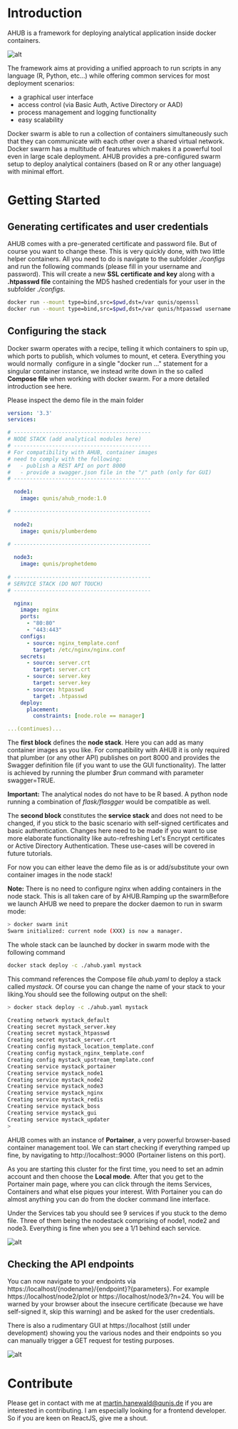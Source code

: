 
# Introduction 
AHUB is a framework for deploying analytical application inside docker containers.

![alt](figures/QUNIS-AHUB-Framework_Architektur.jpg)

The framework aims at providing a unified approach to run scripts in any language (R, Python, etc...) while offering common services for most deployment scenarios:

- a graphical user interface
- access control (via Basic Auth, Active Directory or AAD)
- process management and logging functionality
- easy scalability

Docker swarm is able to run a collection of containers simultaneously such that they can communicate with each other over a shared virtual network. Docker swarm has a multitude of features which makes it a powerful tool even in large scale deployment. AHUB provides a pre-configured swarm setup to deploy analytical containers (based on R or any other language) with minimal effort.

# Getting Started

## Generating certificates and user credentials

AHUB comes with a pre-generated certificate and password file. But of course you want to change these. This is very quickly done, with two little helper containers. All you need to do is navigate to the subfolder *./configs* and run the following commands (please fill in your username and password). This will create a new **SSL certificate and key** along with a **.htpasswd file** containing the MD5 hashed credentials for your user in the subfolder *./configs*.

```bash
docker run --mount type=bind,src=$pwd,dst=/var qunis/openssl
docker run --mount type=bind,src=$pwd,dst=/var qunis/htpasswd username password
```

## Configuring the stack

Docker swarm operates with a recipe, telling it which containers to spin up, which ports to publish, which volumes to mount, et cetera. Everything you would normally  configure in a single "docker run ..." statement for a singular container instance, we instead write down in the so called **Compose file** when working with docker swarm. For a more detailed introduction see here. 

Please inspect the demo file in the main folder

```yaml
version: '3.3'
services:

# -------------------------------------------
# NODE STACK (add analytical modules here)
# -------------------------------------------
# For compatibility with AHUB, container images
# need to comply with the following:
#   - publish a REST API on port 8000
#   - provide a swagger.json file in the "/" path (only for GUI)
# -------------------------------------------

  node1:
    image: qunis/ahub_rnode:1.0

# -------------------------------------------
  
  node2:
    image: qunis/plumberdemo

# -------------------------------------------
  
  node3:
    image: qunis/prophetdemo
    
# -------------------------------------------
# SERVICE STACK (DO NOT TOUCH)
# -------------------------------------------

  nginx:
    image: nginx
    ports:
      - "80:80"
      - "443:443"
    configs:
      - source: nginx_template.conf
        target: /etc/nginx/nginx.conf
    secrets:
      - source: server.crt
        target: server.crt
      - source: server.key
        target: server.key
      - source: htpasswd
        target: .htpasswd
    deploy:
      placement:
        constraints: [node.role == manager]

...(continues)...

```
The **first block** defines the **node stack**. Here you can add as many container images as you like. For compatibility with AHUB it is only required that plumber (or any other API) publishes on port 8000 and provides the Swagger definition file (if you want to use the GUI functionality). The latter is achieved by running the plumber *$run* command with parameter swagger=TRUE.

**Important:** The analytical nodes do not have to be R based. A python node running a combination of *flask/flasgger* would be compatible as well.

The **second block** constitutes the **service stack** and does not need to be changed, if you stick to the basic scenario with self-signed certificates and basic authentication. Changes here need to be made if you want to use more elaborate functionality like auto-refreshing Let's Encrypt certificates or Active Directory Authentication. These use-cases will be covered in future tutorials.

For now you can either leave the demo file as is or add/substitute your own container images in the node stack! 

**Note:** There is no need to configure nginx when adding containers in the node stack. This is all taken care of by AHUB.Ramping up the swarmBefore we launch AHUB we need to prepare the docker daemon to run in swarm mode:

```bash
> docker swarm init
Swarm initialized: current node (XXX) is now a manager.
```
The whole stack can be launched by docker in swarm mode with the following command
```bash
docker stack deploy -c ./ahub.yaml mystack
```
This command references the Compose file *ahub.yaml* to deploy a stack called *mystack*. Of course you can change the name of your stack to your liking.You should see the following output on the shell:
```bash
> docker stack deploy -c ./ahub.yaml mystack

Creating network mystack_default
Creating secret mystack_server.key
Creating secret mystack_htpasswd
Creating secret mystack_server.crt
Creating config mystack_location_template.conf
Creating config mystack_nginx_template.conf
Creating config mystack_upstream_template.conf
Creating service mystack_portainer
Creating service mystack_node1
Creating service mystack_node2
Creating service mystack_node3
Creating service mystack_nginx
Creating service mystack_redis
Creating service mystack_boss
Creating service mystack_gui
Creating service mystack_updater
>
```
AHUB comes with an instance of **Portainer**, a very powerful browser-based container management tool. We can start checking if everything ramped up fine, by navigating to http://localhost::9000 (Portainer listens on this port). 

As you are starting this cluster for the first time, you need to set an admin account and then choose the **Local mode**. After that you get to the Portainer main page, where you can click through the items Services, Containers and what else piques your interest. With Portainer you can do almost anything you can do from the docker command line interface.

Under the Services tab you should see 9 services if you stuck to the demo file. Three of them being the nodestack comprising of node1, node2 and node3. Everything is fine when you see a 1/1 behind each service.

![alt](figures/service_stack.png)

## Checking the API endpoints
You can now navigate to your endpoints via https://localhost/{nodename}/{endpoint}?{parameters}. For example https://localhost/node2/plot or https://localhost/node3/?n=24. You will be warned by your browser about the insecure certificate (because we have self-signed it, skip this warning) and be asked for the user credentials.

There is also a rudimentary GUI at https://localhost (still under development) showing you the various nodes and their endpoints so you can manually trigger a GET request for testing purposes.

![alt](figures/gui.png)


# Contribute

Please get in contact with me at [martin.hanewald@qunis.de](mailto:martin.hanewald@qunis.de) if you are interested in contributing. I am especially looking for a frontend developer. So if you are keen on ReactJS, give me a shout.